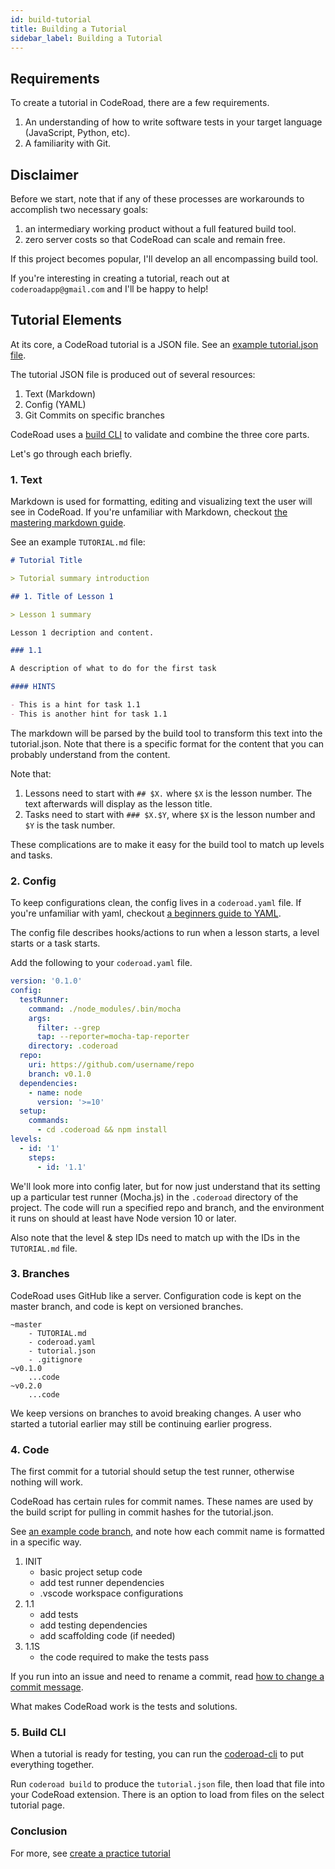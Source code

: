 ```yaml
---
id: build-tutorial
title: Building a Tutorial
sidebar_label: Building a Tutorial
---
```


## Requirements

To create a tutorial in CodeRoad, there are a few requirements.

1. An understanding of how to write software tests in your target language (JavaScript, Python, etc).
2. A familiarity with Git.

## Disclaimer

Before we start, note that if any of these processes are workarounds to accomplish two necessary goals:

1. an intermediary working product without a full featured build tool.
2. zero server costs so that CodeRoad can scale and remain free.

If this project becomes popular, I'll develop an all encompassing build tool.

If you're interesting in creating a tutorial, reach out at `coderoadapp@gmail.com` and I'll be happy to help!

## Tutorial Elements

At its core, a CodeRoad tutorial is a JSON file. See an [example tutorial.json file](https://raw.githubusercontent.com/coderoad/fcc-learn-npm/master/tutorial.json).

The tutorial JSON file is produced out of several resources:

1. Text (Markdown)
2. Config (YAML)
3. Git Commits on specific branches

CodeRoad uses a [build CLI](https://github.com/coderoad/coderoad-cli) to validate and combine the three core parts.

Let's go through each briefly.

### 1. Text

Markdown is used for formatting, editing and visualizing text the user will see in CodeRoad. If you're unfamiliar with Markdown, checkout [the mastering markdown guide](https://guides.github.com/features/mastering-markdown/).

See an example `TUTORIAL.md` file:

```md
# Tutorial Title

> Tutorial summary introduction

## 1. Title of Lesson 1

> Lesson 1 summary

Lesson 1 decription and content.

### 1.1

A description of what to do for the first task

#### HINTS

- This is a hint for task 1.1
- This is another hint for task 1.1
```

The markdown will be parsed by the build tool to transform this text into the tutorial.json. Note that there is a specific format for the content that you can probably understand from the content.

Note that:

1. Lessons need to start with `## $X.` where `$X` is the lesson number. The text afterwards will display as the lesson title.
2. Tasks need to start with `### $X.$Y`, where `$X` is the lesson number and `$Y` is the task number.

These complications are to make it easy for the build tool to match up levels and tasks.

### 2. Config

To keep configurations clean, the config lives in a `coderoad.yaml` file. If you're unfamiliar with yaml, checkout [a beginners guide to YAML](https://circleci.com/blog/what-is-yaml-a-beginner-s-guide).

The config file describes hooks/actions to run when a lesson starts, a level starts or a task starts.

Add the following to your `coderoad.yaml` file.

```yaml
version: '0.1.0'
config:
  testRunner:
    command: ./node_modules/.bin/mocha
    args:
      filter: --grep
      tap: --reporter=mocha-tap-reporter
    directory: .coderoad
  repo:
    uri: https://github.com/username/repo
    branch: v0.1.0
  dependencies:
    - name: node
      version: '>=10'
  setup:
    commands:
      - cd .coderoad && npm install
levels:
  - id: '1'
    steps:
      - id: '1.1'
```

We'll look more into config later, but for now just understand that its setting up a particular test runner (Mocha.js) in the `.coderoad` directory of the project. The code will run a specified repo and branch, and the environment it runs on should at least have Node version 10 or later.

Also note that the level & step IDs need to match up with the IDs in the `TUTORIAL.md` file.

### 3. Branches

CodeRoad uses GitHub like a server. Configuration code is kept on the master branch, and code is kept on versioned branches.

```text
~master
    - TUTORIAL.md
    - coderoad.yaml
    - tutorial.json
    - .gitignore
~v0.1.0
    ...code
~v0.2.0
    ...code
```

We keep versions on branches to avoid breaking changes. A user who started a tutorial earlier may still be continuing earlier progress.

### 4. Code

The first commit for a tutorial should setup the test runner, otherwise nothing will work.

CodeRoad has certain rules for commit names. These names are used by the build script for pulling in commit hashes for the tutorial.json.

See [an example code branch](https://github.com/coderoad/fcc-learn-npm/commits/v0.4.1), and note how each commit name is formatted in a specific way.

1. INIT
   - basic project setup code
   - add test runner dependencies
   - .vscode workspace configurations
2. 1.1
   - add tests
   - add testing dependencies
   - add scaffolding code (if needed)
3. 1.1S
   - the code required to make the tests pass

If you run into an issue and need to rename a commit, read [how to change a commit message](https://docs.github.com/en/github/committing-changes-to-your-project/changing-a-commit-message).

What makes CodeRoad work is the tests and solutions.

### 5. Build CLI

When a tutorial is ready for testing, you can run the [coderoad-cli](https://github.com/coderoad/coderoad-cli) to put everything together.

Run `coderoad build` to produce the `tutorial.json` file, then load that file into your CodeRoad extension. There is an option to load from files on the select tutorial page.

### Conclusion

For more, see [create a practice tutorial](/docs/create-a-practice-tutorial)
